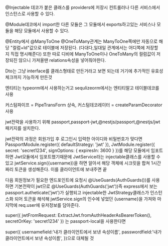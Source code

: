 @Injectable 데코가 붙은 클래스를 providers에 저장시 컨트롤러나 다른 서비스에서
인스턴스로 사용할 수 있다.

@Module데코에서 import한 다른 모듈은 그 모듈에서 exports하고있는 서비스나 모듈을
해당 모듈에서 사용할 수 있다.

@Entity에서 @ManyToOne @OneToMany관계는 ManyToOne쪽에만 자동으로 해당 "컬럼+Id"값으로 테이블에 저장된다. (다대다,일대일 관계에서는 어디쪽에 저장할 지 직접 명시해준다)
또한 따로 디비에 ManyToOne이나 OneToMany의 컬럼값이 저장되진 않으니 가져올땐 
relations속성을 넣어줘야한다.

Dto는 그냥 interface를 클래스형태로 만든거라고 보면 되는데 거기에 추가적인 유효성 체크까지 가능하게 만든것

엔티티는 typeorm에서 사용하는거고 sequlizeorm에서는 엔티티말고 테이블데코를 사용

커스텀파이프 = PipeTransForm 상속, 커스텀데코레이터 = createParamDecorator사용

jwt전략을 사용하기 위해 passport,passport-jwt,@nestjs/passport,@nestjs/jwt패키지를 설치한다.

jwt전략의 과정은 회원가입 후 로그인시 입력한 아이디와 비밀번호가 맞다면 
 PassportModule.register({   defaultStrategy: 'jwt' }),
 JwtModule.register({ secret: 'secret1234', signOptions: { expiresIn: 3600 } })를 해당 모듈에서 임포트 하면 Jwt모듈에서 임포트했기때문에 JwtService라는 injectable클래스를 사용할 수 있고 jwtService.sign({username})을 하면 알아서 해당 객체에 시크릿을 합쳐 1시간짜리 토큰을 생성해준다. 이를 클라이언트에 보내주면 끝

 다음 회원정보가 필요한 엔드포인트에 요청시 @UseGuards(AuthGuards())를 사용하면 기본전략이 jwt므로 @UseGuards(AuthGuards('jwt'))즉 express에서 보는 passport.autheticate('jwt')가 실행되고 injectable한 JwtStrategy클래스가 인스턴스화 되어
 토큰을 해석해 jwtService.sign의 인수에 넣었던 {username}을 가져와 마지막에 req.user에 유저정보를 담아준다. 

 super({
      jwtFromRequest: ExtractJwt.fromAuthHeaderAsBearerToken(),
      secretOrKey: 'secret1234'
    }) 는
     passport-local을 사용한다면

super({
      usernamefield:'내가 클라이언트에서 보낸 속성이름',
      passwordfield:'내가 클라이언트에서 보낸 속성이름',
    })으로 대체될 것



